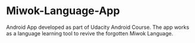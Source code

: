 # Miwok-Language-App

Android App developed as part of Udacity Android Course.
The app works as a language learning tool to revive the forgotten Miwok Language.
